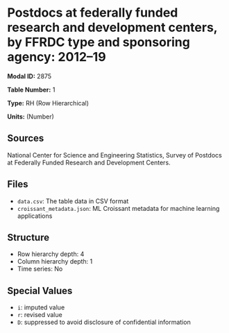 # Postdocs at federally funded research and development centers, by FFRDC type and sponsoring agency: 2012&#8211;19

**Modal ID:** 2875

**Table Number:** 1

**Type:** RH (Row Hierarchical)

**Units:** (Number)

## Sources

National Center for Science and Engineering Statistics, Survey of Postdocs at Federally Funded Research and Development Centers.

## Files

- `data.csv`: The table data in CSV format
- `croissant_metadata.json`: ML Croissant metadata for machine learning applications

## Structure

- Row hierarchy depth: 4
- Column hierarchy depth: 1
- Time series: No

## Special Values

- `i`: imputed value
- `r`: revised value
- `D`: suppressed to avoid disclosure of confidential information
